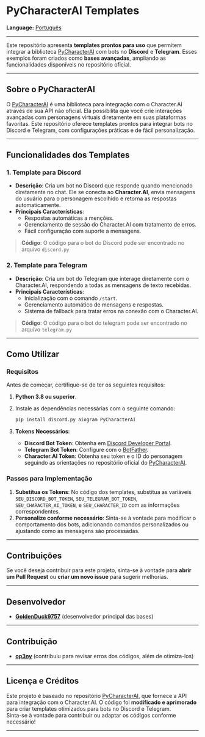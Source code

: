 # **PyCharacterAI Templates**  


**Language:** [Português](#portuguese)

---

Este repositório apresenta **templates prontos para uso** que permitem integrar a biblioteca [PyCharacterAI](https://github.com/Xtr4F/PyCharacterAI) com bots no **Discord** e **Telegram**. Esses exemplos foram criados como **bases avançadas**, ampliando as funcionalidades disponíveis no repositório oficial.  

---

## **Sobre o PyCharacterAI**  
O [PyCharacterAI](https://github.com/Xtr4F/PyCharacterAI) é uma biblioteca para integração com o Character.AI através de sua API não oficial. Ela possibilita que você crie interações avançadas com personagens virtuais diretamente em suas plataformas favoritas. Este repositório oferece templates prontos para integrar bots no Discord e Telegram, com configurações práticas e de fácil personalização.  

---

## **Funcionalidades dos Templates**  

### **1. Template para Discord**
- **Descrição**: Cria um bot no Discord que responde quando mencionado diretamente no chat. Ele se conecta ao **Character.AI**, envia mensagens do usuário para o personagem escolhido e retorna as respostas automaticamente.
- **Principais Características**:
  - Respostas automáticas a menções.
  - Gerenciamento de sessão do Character.AI com tratamento de erros.
  - Fácil configuração com suporte a mensagens.
  
> **Código**: O código para o bot do Discord pode ser encontrado no arquivo `discord.py`  

### **2. Template para Telegram**
- **Descrição**: Cria um bot do Telegram que interage diretamente com o Character.AI, respondendo a todas as mensagens de texto recebidas.
- **Principais Características**:
  - Inicialização com o comando `/start`.
  - Gerenciamento automático de mensagens e respostas.
  - Sistema de fallback para tratar erros na conexão com o Character.AI.
  
> **Código**: O código para o bot do telegram pode ser encontrado no arquivo `telegram.py`  

---

## **Como Utilizar**

### **Requisitos**  
Antes de começar, certifique-se de ter os seguintes requisitos:
1. **Python 3.8 ou superior**.
2. Instale as dependências necessárias com o seguinte comando:
    ```bash
    pip install discord.py aiogram PyCharacterAI
    ```

3. **Tokens Necessários**:
    - **Discord Bot Token**: Obtenha em [Discord Developer Portal](https://discord.com/developers/applications).
    - **Telegram Bot Token**: Configure com o [BotFather](https://core.telegram.org/bots).
    - **Character.AI Token**: Obtenha seu token e o ID do personagem seguindo as orientações no repositório oficial do [PyCharacterAI](https://github.com/Xtr4F/PyCharacterAI).

### **Passos para Implementação**  
1. **Substitua os Tokens**: No código dos templates, substitua as variáveis `SEU_DISCORD_BOT_TOKEN`, `SEU_TELEGRAM_BOT_TOKEN`, `SEU_CHARACTER_AI_TOKEN`, e `SEU_CHARACTER_ID` com as informações correspondentes.
2. **Personalize conforme necessário**: Sinta-se à vontade para modificar o comportamento dos bots, adicionando comandos personalizados ou ajustando como as mensagens são processadas.

---
##  Contribuições

Se você deseja contribuir para este projeto, sinta-se à vontade para **abrir um Pull Request** ou **criar um novo issue** para sugerir melhorias.

---

##  Desenvolvedor

- **[GoldenDuck9757](https://github.com/GoldenDuck9757)** (desenvolvedor principal das bases)

---

## Contribuição

- **[op3ny](https://github.com/op3ny)** (contribuiu para revisar erros dos códigos, além de otimiza-los)

---

## **Licença e Créditos**  
Este projeto é baseado no repositório [PyCharacterAI](https://github.com/Xtr4F/PyCharacterAI), que fornece a API para integração com o Character.AI. O código foi **modificado e aprimorado** para criar templates otimizados para bots no Discord e Telegram.  
Sinta-se à vontade para contribuir ou adaptar os códigos conforme necessário!  

---

